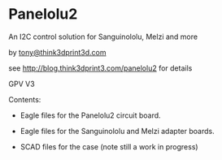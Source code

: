 Panelolu2
=========

An I2C control solution for Sanguinololu, Melzi and more

by tony@think3dprint3d.com

see
http://blog.think3dprint3.com/panelolu2
for details

GPV V3

Contents:

- Eagle files for the Panelolu2 circuit board.

- Eagle files for the Sanguinololu and Melzi adapter boards. 

- SCAD files for the case (note still a work in progress)
